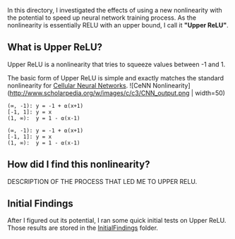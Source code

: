 In this directory, I investigated the effects of using a new nonlinearity with
the potential to speed up neural network training process.  As the nonlinearity
is essentially RELU with an upper bound, I call it **"Upper ReLU"**.

What is Upper ReLU?
-----------------------
Upper ReLU is a nonlinearity that tries to squeeze values between -1 and 1.

The basic form of Upper ReLU is simple and exactly matches the standard nonlinearity
for [Cellular Neural Networks](http://www.scholarpedia.org/article/Cellular_neural_network).
![CeNN Nonlinearity](http://www.scholarpedia.org/w/images/c/c3/CNN_output.png | width=50)
```
(∞, -1): y = -1 + ⍺(x+1)
[-1, 1]: y = x
(1, ∞):	 y = 1 - ⍺(x-1)
```

```
(∞, -1): y = -1 + ⍺(x+1)
[-1, 1]: y = x
(1, ∞):	 y = 1 - ⍺(x-1)
```


How did I find this nonlinearity?
-------------------------------------
DESCRIPTION OF THE PROCESS THAT LED ME TO UPPER RELU.

Initial Findings
----------------
After I figured out its potential, I ran some quick initial tests on Upper ReLU.
Those results are stored in the [InitialFindings](./InitialFindings) folder. 
